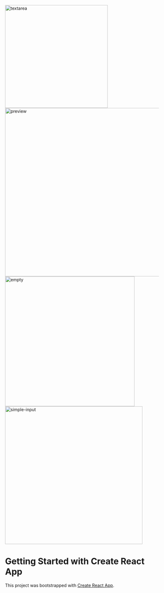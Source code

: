 <img width="336" alt="textarea" src="https://user-images.githubusercontent.com/32423851/133718400-cdccfb66-726c-4b41-916c-16bf49554498.png">
<img width="550" alt="preview" src="https://user-images.githubusercontent.com/32423851/133718393-92cfa0c3-4974-4902-a84e-8da299cf3cb4.png">
<img width="424" alt="empty" src="https://user-images.githubusercontent.com/32423851/133718392-ec9b2df8-2b2e-47bc-915a-97b8833928b2.png">
<img width="450" alt="simple-input" src="https://user-images.githubusercontent.com/32423851/133718395-dd4a277d-c984-417e-9e69-671149675575.png">

# Getting Started with Create React App

This project was bootstrapped with [Create React App](https://github.com/facebook/create-react-app).
